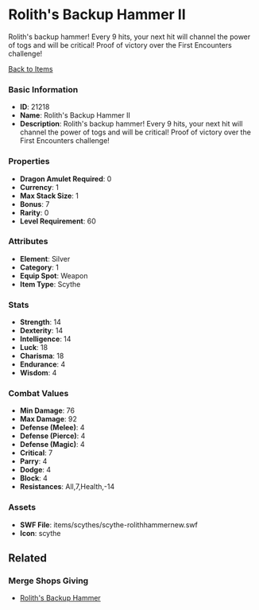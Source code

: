 # Rolith's Backup Hammer II

Rolith's backup hammer! Every 9 hits, your next hit will channel the power of togs and will be critical! Proof of victory over the First Encounters challenge!

[Back to Items](../items.md)

### Basic Information

- **ID**: 21218
- **Name**: Rolith&#039;s Backup Hammer II
- **Description**: Rolith&#039;s backup hammer! Every 9 hits, your next hit will channel the power of togs and will be critical! Proof of victory over the First Encounters challenge!

### Properties

- **Dragon Amulet Required**: 0
- **Currency**: 1
- **Max Stack Size**: 1
- **Bonus**: 7
- **Rarity**: 0
- **Level Requirement**: 60

### Attributes

- **Element**: Silver
- **Category**: 1
- **Equip Spot**: Weapon
- **Item Type**: Scythe

### Stats

- **Strength**: 14
- **Dexterity**: 14
- **Intelligence**: 14
- **Luck**: 18
- **Charisma**: 18
- **Endurance**: 4
- **Wisdom**: 4

### Combat Values

- **Min Damage**: 76
- **Max Damage**: 92
- **Defense (Melee)**: 4
- **Defense (Pierce)**: 4
- **Defense (Magic)**: 4
- **Critical**: 7
- **Parry**: 4
- **Dodge**: 4
- **Block**: 4
- **Resistances**: All,7,Health,-14

### Assets

- **SWF File**: items/scythes/scythe-rolithhammernew.swf
- **Icon**: scythe

## Related

### Merge Shops Giving

- [Rolith's Backup Hammer](../merge-shops/378-rolith-s-backup-hammer.md)

